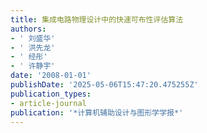 ```yaml
---
title: 集成电路物理设计中的快速可布性评估算法
authors:
- ' 刘盛华'
- ' 洪先龙'
- ' 经彤'
- ' 许静宇'
date: '2008-01-01'
publishDate: '2025-05-06T15:47:20.475255Z'
publication_types:
- article-journal
publication: '*计算机辅助设计与图形学学报*'
---
```

